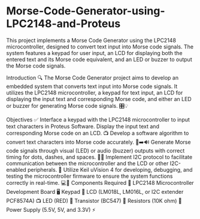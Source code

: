 # Morse-Code-Generator-using-LPC2148-and-Proteus
This project implements a Morse Code Generator using the LPC2148 microcontroller, designed to convert text input into Morse code signals. The system features a keypad for user input, an LCD for displaying both the entered text and its Morse code equivalent, and an LED or buzzer to output the Morse code signals.

Introduction 🔍
The Morse Code Generator project aims to develop an embedded system that converts text input into Morse code signals. It utilizes the LPC2148 microcontroller, a keypad for text input, an LCD for displaying the input text and corresponding Morse code, and either an LED or buzzer for generating Morse code signals. 🎛️💡

Objectives ✅
Interface a keypad with the LPC2148 microcontroller to input text characters in Proteus Software.
Display the input text and corresponding Morse code on an LCD. 📺
Develop a software algorithm to convert text characters into Morse code accurately. 🔣➡️🔊
Generate Morse code signals through visual (LED) or audio (buzzer) outputs with correct timing for dots, dashes, and spaces. 🔴🔔
Implement I2C protocol to facilitate communication between the microcontroller and the LCD or other I2C-enabled peripherals. 🔗
Utilize Keil uVision 4 for developing, debugging, and testing the microcontroller firmware to ensure the system functions correctly in real-time. 💻🐞
Components Required 🛒
LPC2148 Microcontroller Development Board 🖥️
Keypad 🎹
LCD (LM018L, LM016L, or I2C extender PCF8574A) 📺
LED (RED) 🔴
Transistor (BC547) 🔌
Resistors (10K ohm) 🔌
Power Supply (5.5V, 5V, and 3.3V) ⚡
